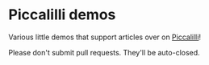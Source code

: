# Piccalilli demos

Various little demos that support articles over on [Piccalilli](https://piccalil.li/)! 

Please don't submit pull requests. They'll be auto-closed. 
